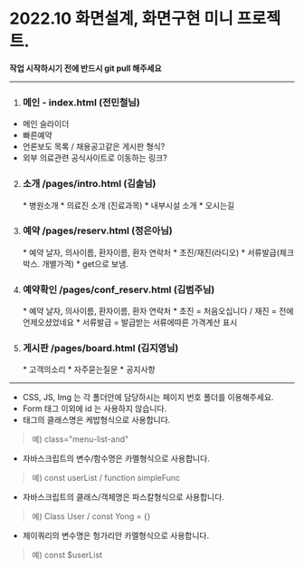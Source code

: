 <h1>2022.10 화면설계, 화면구현 미니 프로젝트.</h1>
<strong>작업 시작하시기 전에 반드시 git pull 해주세요</strong>
  

  
---------------
  
1. <h3>메인 - index.html (전민철님)</h3>
<ul>
   <li>메인 슬라이더</li>
   <li>빠른예약</li>
   <li>언론보도 목록 / 채용공고같은 게시판 형식?</li>
   <li>외부 의료관련 공식사이트로 이동하는 링크?</li>
 </ul>

2. <h3>소개 /pages/intro.html (김솔님)</h3>
    * 병원소개
    * 의료진 소개 (진료과목) 
    * 내부시설 소개
    * 오시는길

3. <h3>예약 /pages/reserv.html (정은아님)</h3>
    * 예약 날자, 의사이름, 환자이름, 환자 연락처
    * 초진/재진(라디오)
    * 서류발급(체크박스. 개별가격)
    * get으로 보냄.

4. <h3>예약확인 /pages/conf_reserv.html (김범주님)</h3>
    * 예약 날자, 의사이름, 환자이름, 환자 연락처
    * 초진 = 처음오십니다 / 재진 = 전에 언제오셨었네요
    * 서류발급 = 발급받는 서류에따른 가격계산 표시

5. <h3>게시판 /pages/board.html (김지영님)</h3> 
    * 고객의소리
    * 자주묻는질문
    * 공지사항

---------------
  
* CSS, JS, Img 는 각 폴더안에 담당하시는 페이지 번호 폴더를 이용해주세요.
* Form 태그 이외에 id 는 사용하지 않습니다.
* 태그의 클래스명은 케밥형식으로 사용합니다. 
>   예) class="menu-list-and"
* 자바스크립트의 변수/함수명은 카멜형식으로 사용합니다.
>   예) const userList / function simpleFunc
* 자바스크립트의 클래스/객체명은 파스칼형식으로 사용합니다. 
>   예) Class User / const Yong = {}
* 제이쿼리의 변수명은 헝가리안 카멜형식으로 사용합니다.
>   예) const $userList
